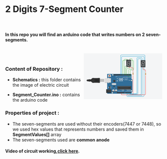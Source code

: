 
<h1>2 Digits 7-Segment Counter</h1>
<br>

<h4>In this repo you will find an arduino code that writes numbers on 2 seven-segments.</h4>

<br>
<img src="https://github.com/ahmedmamdouh32/Segment-counter/blob/master/Schematics/Schematics.PNG?raw=true" alt="Square wave" width="50%" align="right">

<br>

<h3>Content of Repository :</h3>
<ul> 
<li><p><b>Schematics :</b> this folder contains the image of electric circuit</p></li>
<li><p><b>Segment_Counter.ino :</b> contains the arduino code</p></li>
</ul>

<h3>Properties of project :</h3>
<ul> 
<li>The seven-segments are used without their encoders(7447 or 7448), so we used hex values that represents numbers and saved them in <b>SegmentValues[]</b> array</li>
<li>The seven-segments used are <b>common anode</b></li>
</ul>

<h4>Video of circuit working,<a href="https://www.youtube.com/shorts/ibQIgjybXPc">click here</a>.</h4>



